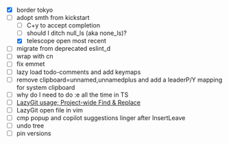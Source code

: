 - [x] border tokyo
- [ ] adopt smth from kickstart
  - [ ] C+y to accept completion
  - [ ] should I ditch null_ls (aka none_ls)?
  - [x] telescope open most recent
- [ ] migrate from deprecated eslint_d
- [ ] wrap with cn
- [ ] fix emmet
- [ ] lazy load todo-comments and add keymaps
- [ ] remove clipboard=unnamed,unnamedplus and add a leaderP/Y mapping for system clipboard
- [ ] why do I need to do :e all the time in TS
- [ ] [LazyGit usage; Project-wide Find & Replace](https://www.reddit.com/r/neovim/comments/1aox1us/comment/kq2f6t8/?utm_source=share&utm_medium=web2x&context=3)
- [ ] LazyGit open file in vim
- [ ] cmp popup and copilot suggestions linger after InsertLeave
- [ ] undo tree
- [ ] pin versions
